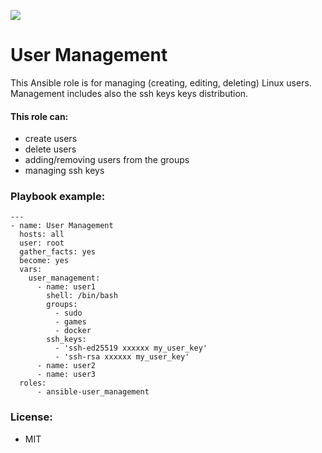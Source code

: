 [![](https://github.com/MonolithProjects/ansible-ansible-user_management/workflows/Test%20build/badge.svg)](https://github.com/MonolithProjects/ansible-user_management/actions)  

# User Management
This Ansible role is for managing (creating, editing, deleting) Linux users.
Management includes also the ssh keys keys distribution.

#### This role can:
- create users
- delete users
- adding/removing users from the groups
- managing ssh keys

### Playbook example:
```
---
- name: User Management
  hosts: all
  user: root
  gather_facts: yes
  become: yes
  vars:
    user_management:
      - name: user1
        shell: /bin/bash
        groups:
          - sudo
          - games
          - docker
        ssh_keys:
          - 'ssh-ed25519 xxxxxx my_user_key'
          - 'ssh-rsa xxxxxx my_user_key'
      - name: user2
      - name: user3
  roles:
      - ansible-user_management
```

### License:
- MIT  
